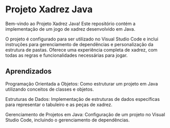 
# Projeto Xadrez Java

Bem-vindo ao Projeto Xadrez Java! Este repositório contém a implementação de um jogo de xadrez desenvolvido em Java. 


O projeto é configurado para ser utilizado no Visual Studio Code e inclui instruções para gerenciamento de dependências e personalização da estrutura de pastas. Oferece uma experiência completa de xadrez, com todas as regras e funcionalidades necessárias para jogar.

## Aprendizados

Programação Orientada a Objetos: Como estruturar um projeto em Java utilizando conceitos de classes e objetos.

Estruturas de Dados: Implementação de estruturas de dados específicas para representar o tabuleiro e as peças de xadrez.

Gerenciamento de Projetos em Java: Configuração de um projeto no Visual Studio Code, incluindo o gerenciamento de dependências.
